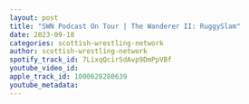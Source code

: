 ```yaml
---
layout: post
title: "SWN Podcast On Tour | The Wanderer II: RuggySlam"
date: 2023-09-18
categories: scottish-wrestling-network
author: scottish-wrestling-network
spotify_track_id: 7LixqQcirSdAvp9DmPpVBf
youtube_video_id: 
apple_track_id: 1000628280639
youtube_metadata: 
---
```

